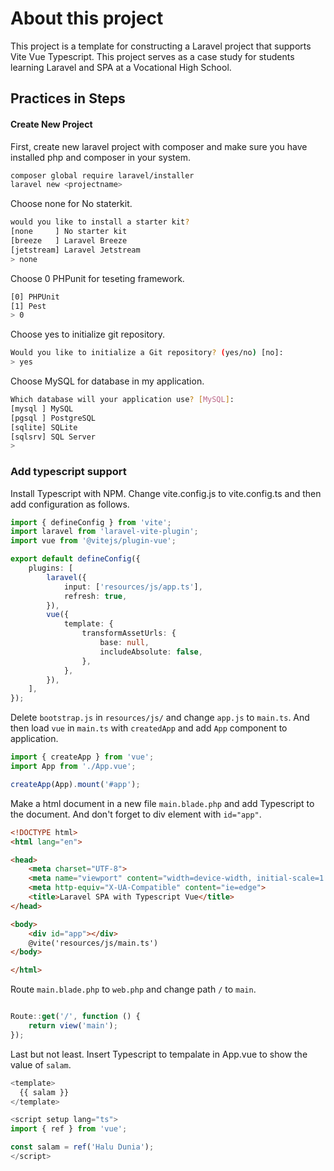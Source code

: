 # About this project

This project is a template for constructing a Laravel project that supports Vite Vue Typescript. This project serves as a case study for students learning Laravel and SPA at a Vocational High School.


## Practices in Steps

#### Create New Project

First, create new laravel project with composer and make sure you have installed php and composer in your system.

```bash
composer global require laravel/installer
laravel new <projectname>
```

Choose none for No staterkit.

```bash
would you like to install a starter kit?
[none     ] No starter kit
[breeze   ] Laravel Breeze
[jetstream] Laravel Jetstream
> none
```

Choose 0 PHPunit for teseting framework.

```bash
[0] PHPUnit
[1] Pest
> 0
```
Choose yes to initialize git repository.

```bash
Would you like to initialize a Git repository? (yes/no) [no]:
> yes
```
Choose MySQL for database in my application.

```bash
Which database will your application use? [MySQL]:
[mysql ] MySQL
[pgsql ] PostgreSQL
[sqlite] SQLite
[sqlsrv] SQL Server
>
```

### Add typescript support

Install Typescript with NPM. Change vite.config.js to vite.config.ts and then add configuration as follows.

```ts
import { defineConfig } from 'vite';
import laravel from 'laravel-vite-plugin';
import vue from '@vitejs/plugin-vue';

export default defineConfig({
    plugins: [
        laravel({
            input: ['resources/js/app.ts'],
            refresh: true,
        }),
        vue({
            template: {
                transformAssetUrls: {
                    base: null,
                    includeAbsolute: false,
                },
            },
        }),
    ],
});
```
Delete ```bootstrap.js``` in ```resources/js/``` and change ```app.js``` to ```main.ts```. And then load ```vue``` in ```main.ts``` with ```createdApp``` and add ```App``` component to application.

```ts
import { createApp } from 'vue';
import App from './App.vue';

createApp(App).mount('#app');
```

Make a html document in a new file ```main.blade.php``` and add Typescript to the document.
And don't forget to div element with ```id="app"```.

```html
<!DOCTYPE html>
<html lang="en">

<head>
    <meta charset="UTF-8">
    <meta name="viewport" content="width=device-width, initial-scale=1.0">
    <meta http-equiv="X-UA-Compatible" content="ie=edge">
    <title>Laravel SPA with Typescript Vue</title>
</head>

<body>
    <div id="app"></div>
    @vite('resources/js/main.ts')
</body>

</html>

```

Route ```main.blade.php``` to ```web.php``` and change path ```/``` to ```main```.
```ts

Route::get('/', function () {
    return view('main');
});
```

Last but not least. Insert Typescript to tempalate in App.vue to show the value of ```salam```.

```ts
<template>
  {{ salam }}
</template>

<script setup lang="ts">
import { ref } from 'vue';

const salam = ref('Halu Dunia');
</script>
```

